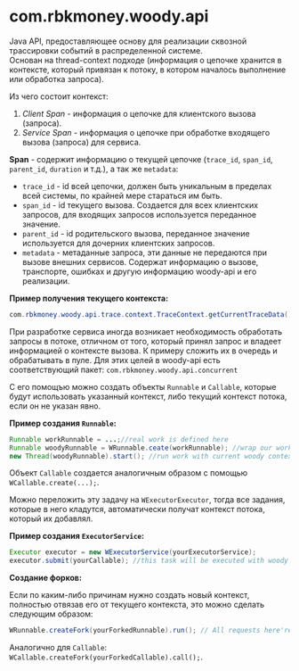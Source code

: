 # com.rbkmoney.woody.api

Java API, предоставляющее основу для реализации сквозной трассировки событий в распределенной системе.  
Основан на thread-context подходе (информация о цепочке хранится в контексте, который привязан к потоку, в котором началось выполнение или обработка запроса).

Из чего состоит контекст:

1. *Client Span* - информация о цепочке для клиентского вызова (запроса).
2. *Service Span* - информация о цепочке при обработке входящего вызова (запроса) для сервиса.

__Span__ - содержит информацию о текущей цепочке (`trace_id`,  `span_id`, `parent_id`, `duration` и т.д.), а так же `metadata`:


- `trace_id` - id всей цепочки, должен быть уникальным в пределах всей системы, по крайней мере стараться им быть.
-  `span_id` - id текущего вызова. Создается для всех клиентских запросов, для входящих запросов используется переданное значение.
-  `parent_id` - id родительского вызова, переданное значение используется для дочерних клиентских запросов.
-  `metadata` - метаданные запроса, эти данные не передаются при вызове внешних сервисов. Содержат информацию о вызове, транспорте, ошибках и другую информацию woody-api и его реализации.

__Пример получения текущего контекста:__

```java
com.rbkmoney.woody.api.trace.context.TraceContext.getCurrentTraceData(); 
``` 

При разработке сервиса иногда возникает необходимость обработать  запросы в потоке, отличном от того, который принял запрос и владеет информацией о контексте вызова. К примеру сложить их в очередь и обрабатывать в пуле. Для этих целей в woody-api есть соответствующий пакет:
 `com.rbkmoney.woody.api.concurrent`
 
 С его помощъю можно создать объекты `Runnable` и `Callable`, которые будут использовать указанный контекст, либо текущий контекст потока, если он не указан явно.
 
 __Пример создания `Runnable`:__
 
 ```java
 Runnable workRunnable = ...;//real work is defined here
 Runnable woodyRunnable = WRunnable.ceate(workRunnable); //wrap our work in woody context
 new Thread(woodyRunnable).start(); //run work with current woody context in other thread
 ``` 
Объект `Callable` создается аналогичным образом с помощью `WCallable.create(...);`.

 Можно переложить эту задачу на `WExecutorExecutor`, тогда все задания, которые в него кладутся, автоматически получат контекст потока, который их добавлял.  
 
__Пример создания `ExecutorService`:__
 
```java
Executor executor = new WExecutorService(yourExecutorService);
executor.submit(yourCallable); //this task will be executed with woody context of current thread.
```

__Создание форков:__

Если по каким-либо причинам нужно создать новый контекст, полностью отвязав его от текущего контекста, это можно сделать следующим образом:

```java
WRunnable.createFork(yourForkedRunnable).run(); // All requests here're root requests
```
	
Аналогично для `Callable`:  
`WCallable.createFork(yourForkedCallable).call();`.